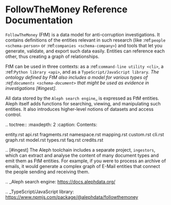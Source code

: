 # FollowTheMoney Reference Documentation

`FollowTheMoney` (FtM) is a data model for anti-corruption investigations. It contains
definitions of the entities relevant in such research (like :ref:`people <schema-person>`
or :ref:`companies <schema-company>`) and tools that let you generate, validate, and export such
data easily. Entities can reference each other, thus creating a graph of relationships.

FtM can be used in three contexts: as a :ref:`command-line utility <cli>`, a :ref:`Python library <api>`, and as a `TypeScript/JavaScript library`_. The ontology defined by FtM also
includes a model for various types of :ref:`documents <schema-document>` that might be
used as evidence in investigations [#ingest]_.

All data stored by the `Aleph search engine`\_ is expressed as FtM entities. Aleph itself
adds functions for searching, viewing, and manipulating such entities. It also introduces
higher-level notions of datasets and access control.

.. toctree::
:maxdepth: 2
:caption: Contents:

entity.rst
api.rst
fragments.rst
namespace.rst
mapping.rst
custom.rst
cli.rst
graph.rst
model.rst
types.rst
faq.rst
credits.rst

.. [#ingest] The Aleph toolchain includes a separate project, `ingestors`, which
can extract and analyse the content of many document types and emit them as FtM
entities. For example, if you were to process an archive of emails, it would
generate a complex graph of E-Mail entities that connect the people sending and
receiving them.

.. \_Aleph search engine: https://docs.alephdata.org/

.. \_TypeScript/JavaScript library: https://www.npmjs.com/package/@alephdata/followthemoney
